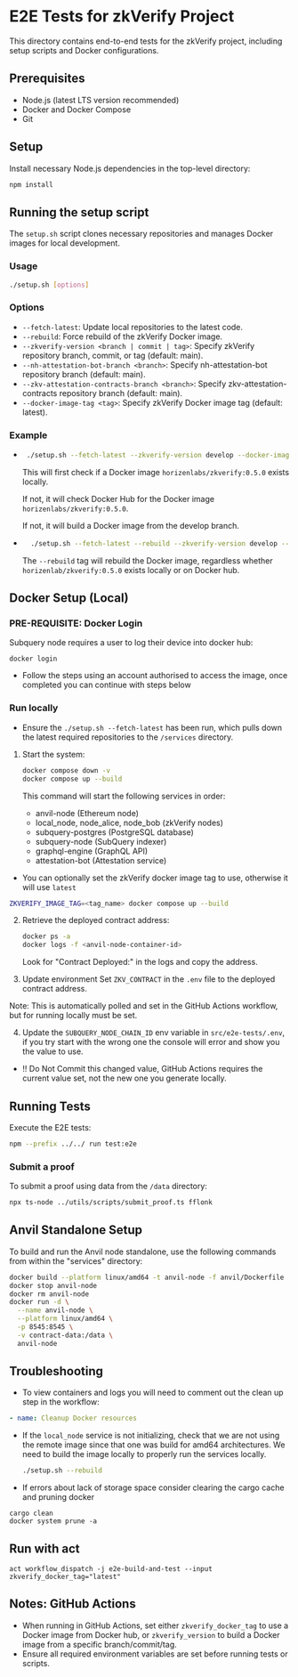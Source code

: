 # E2E Tests for zkVerify Project

This directory contains end-to-end tests for the zkVerify project, including setup scripts and Docker configurations.

## Prerequisites

- Node.js (latest LTS version recommended)
- Docker and Docker Compose
- Git

## Setup

Install necessary Node.js dependencies in the top-level directory:

```bash
npm install
```

## Running the setup script

The `setup.sh` script clones necessary repositories and manages Docker images for local development.

### Usage

```bash
./setup.sh [options]
```

### Options

- `--fetch-latest`: Update local repositories to the latest code.
- `--rebuild`: Force rebuild of the zkVerify Docker image.
- `--zkverify-version <branch | commit | tag>`: Specify zkVerify repository branch, commit, or tag (default: main).
- `--nh-attestation-bot-branch <branch>`: Specify nh-attestation-bot repository branch (default: main).
- `--zkv-attestation-contracts-branch <branch>`: Specify zkv-attestation-contracts repository branch (default: main).
- `--docker-image-tag <tag>`: Specify zkVerify Docker image tag (default: latest).

### Example
-  ```bash
    ./setup.sh --fetch-latest --zkverify-version develop --docker-image-tag 0.5.0
      ```
      This will first check if a Docker image `horizenlabs/zkverify:0.5.0` exists locally.

      If not, it will check Docker Hub for the Docker image `horizenlabs/zkverify:0.5.0`.
      
      If not, it will build a Docker image from the develop branch.


- ```bash
    ./setup.sh --fetch-latest --rebuild --zkverify-version develop --docker-image-tag 0.5.0
   ```
   
   The `--rebuild` tag will rebuild the Docker image, regardless whether `horizenlab/zkverify:0.5.0` exists locally or on Docker hub.

## Docker Setup (Local)

### PRE-REQUISITE: Docker Login

Subquery node requires a user to log their device into docker hub:

```shell
docker login
```
- Follow the steps using an account authorised to access the image, once completed you can continue with steps below

### Run locally

- Ensure the `./setup.sh --fetch-latest` has been run, which pulls down the latest required repositories to the `/services` directory.

1. Start the system:

   ```bash
   docker compose down -v
   docker compose up --build
   ```

   This command will start the following services in order:

   - anvil-node (Ethereum node)
   - local_node, node_alice, node_bob (zkVerify nodes)
   - subquery-postgres (PostgreSQL database)
   - subquery-node (SubQuery indexer)
   - graphql-engine (GraphQL API)
   - attestation-bot (Attestation service)

- You can optionally set the zkVerify docker image tag to use, otherwise it will use `latest`

```bash
ZKVERIFY_IMAGE_TAG=<tag_name> docker compose up --build
```

2. Retrieve the deployed contract address:

   ```bash
   docker ps -a
   docker logs -f <anvil-node-container-id>
   ```

   Look for "Contract Deployed:" in the logs and copy the address.

3. Update environment
   Set `ZKV_CONTRACT` in the `.env` file to the deployed contract address.

Note: This is automatically polled and set in the GitHub Actions workflow, but for running locally must be set.

4. Update the `SUBQUERY_NODE_CHAIN_ID` env variable in `src/e2e-tests/.env`, if you try start with the wrong one the console will error and show you the value to use.
- !! Do Not Commit this changed value, GitHub Actions requires the current value set, not the new one you generate locally.

## Running Tests

Execute the E2E tests:

```bash
npm --prefix ../../ run test:e2e
```

### Submit a proof

To submit a proof using data from the `/data` directory:

```bash
npx ts-node ../utils/scripts/submit_proof.ts fflonk
```

## Anvil Standalone Setup

To build and run the Anvil node standalone, use the following commands from within the "services" directory:

```bash
docker build --platform linux/amd64 -t anvil-node -f anvil/Dockerfile .
docker stop anvil-node
docker rm anvil-node
docker run -d \
  --name anvil-node \
  --platform linux/amd64 \
  -p 8545:8545 \
  -v contract-data:/data \
  anvil-node
```

## Troubleshooting

- To view containers and logs you will need to comment out the clean up step in the workflow:

```yaml
- name: Cleanup Docker resources
```

- If the `local_node` service is not initializing, check that we are not using the remote image since that one was build for amd64 architectures. We need to build the image locally to properly run the services locally.

  ```bash
  ./setup.sh --rebuild
  ```
  
- If errors about lack of storage space consider clearing the cargo cache and pruning docker

```shell
cargo clean
docker system prune -a 
```

## Run with act
`act workflow_dispatch -j e2e-build-and-test --input zkverify_docker_tag="latest"`

## Notes: GitHub Actions

- When running in GitHub Actions, set either `zkverify_docker_tag` to use a Docker image from Docker hub, or `zkverify_version` to build a Docker image from a specific branch/commit/tag.
- Ensure all required environment variables are set before running tests or scripts.
